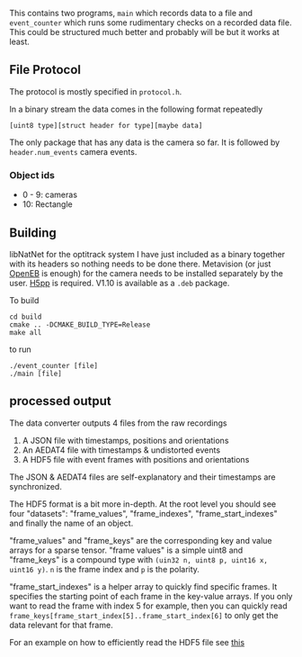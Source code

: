 This contains two programs, `main` which records data to a file and `event_counter` which runs some rudimentary checks on a recorded data file. This could be structured much better and probably will be but it works at least.

## File Protocol
The protocol is mostly specified in `protocol.h`.

In a binary stream the data comes in the following format repeatedly
```
[uint8 type][struct header for type][maybe data]
```
The only package that has any data is the camera so far. It is followed by `header.num_events` camera events.

### Object ids
* 0 - 9: cameras
* 10: Rectangle

## Building

libNatNet for the optitrack system I have just included as a binary together with its headers so nothing needs to be done there. Metavision (or just [OpenEB](https://github.com/prophesee-ai/openeb) is enough) for the camera needs to be installed separately by the user. [H5pp](https://github.com/DavidAce/h5pp/releases) is required. V1.10 is available as a `.deb` package.

To build
```
cd build
cmake .. -DCMAKE_BUILD_TYPE=Release
make all
```

to run
```
./event_counter [file]
./main [file]
```


## processed output
The data converter outputs 4 files from the raw recordings

1. A JSON file with timestamps, positions and orientations
1. An AEDAT4 file with timestamps & undistorted events
1. A HDF5 file with event frames with positions and orientations

The JSON & AEDAT4 files are self-explanatory and their timestamps are synchronized.

The HDF5 format is a bit more in-depth. At the root level you should see four "datasets": "frame_values", "frame_indexes", "frame_start_indexes" and finally the name of an object.

"frame_values" and "frame_keys" are the corresponding key and value arrays for a sparse tensor. "frame values" is a simple uint8 and "frame_keys" is a compound type with `(uin32 n, uint8 p, uint16 x, uint16 y)`. `n` is the frame index and `p` is the polarity.

"frame_start_indexes" is a helper array to quickly find specific frames. It specifies the starting point of each frame in the key-value arrays. If you only want to read the frame with index 5 for example, then you can quickly read `frame_keys[frame_start_index[5]..frame_start_index[6]` to only get the data relevant for that frame.

For an example on how to efficiently read the HDF5 file see [this](../analysis/render.py)